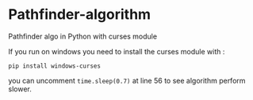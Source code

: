 # Pathfinder-algorithm
Pathfinder algo in Python with curses module

If you run on windows you need to install the curses module with :
```
pip install windows-curses
```
you can uncomment ``time.sleep(0.7)`` at line 56 to see algorithm perform slower.
